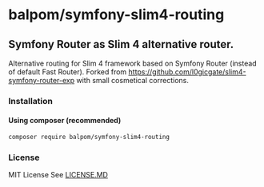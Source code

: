 # balpom/symfony-slim4-routing
## Symfony Router as Slim 4 alternative router.

Alternative routing for Slim 4 framework based on Symfony Router (instead of default Fast Router).
Forked from https://github.com/l0gicgate/slim4-symfony-router-exp with small cosmetical corrections.

### Installation
#### Using composer (recommended)
```bash
composer require balpom/symfony-slim4-routing
```

### License
MIT License See [LICENSE.MD](LICENSE.MD)
